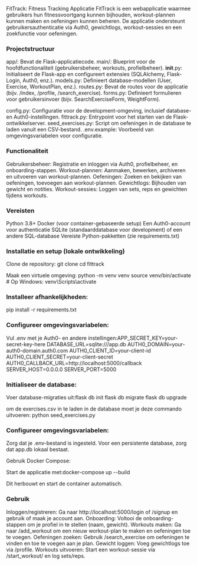 FitTrack: Fitness Tracking Applicatie
FitTrack is een webapplicatie waarmee gebruikers hun fitnessvoortgang kunnen bijhouden, workout-plannen kunnen maken en oefeningen kunnen beheren. De applicatie ondersteunt gebruikersauthenticatie via Auth0, gewichtlogs, workout-sessies en een zoekfunctie voor oefeningen.

### Projectstructuur

app/: Bevat de Flask-applicatiecode.
main/: Blueprint voor de hoofdfunctionaliteit (gebruikersbeheer, workouts, profielbeheer).
__init__.py: Initialiseert de Flask-app en configureert extensies (SQLAlchemy, Flask-Login, Auth0, enz.).
models.py: Definieert database-modellen (User, Exercise, WorkoutPlan, enz.).
routes.py: Bevat de routes voor de applicatie (bijv. /index, /profile, /search_exercise).
forms.py: Definieert formulieren voor gebruikersinvoer (bijv. SearchExerciseForm, WeightForm).


config.py: Configuratie voor de development-omgeving, inclusief database- en Auth0-instellingen.
fittrack.py: Entrypoint voor het starten van de Flask-ontwikkelserver.
seed_exercises.py: Script om oefeningen in de database te laden vanuit een CSV-bestand.
.env.example: Voorbeeld van omgevingsvariabelen voor configuratie.

### Functionaliteit

Gebruikersbeheer: Registratie en inloggen via Auth0, profielbeheer, en onboarding-stappen.
Workout-plannen: Aanmaken, bewerken, archiveren en uitvoeren van workout-plannen.
Oefeningen: Zoeken en bekijken van oefeningen, toevoegen aan workout-plannen.
Gewichtlogs: Bijhouden van gewicht en notities.
Workout-sessies: Loggen van sets, reps en gewichten tijdens workouts.

### Vereisten

Python 3.8+
Docker (voor container-gebaseerde setup)
Een Auth0-account voor authenticatie
SQLite (standaarddatabase voor development) of een andere SQL-database
Vereiste Python-pakketten (zie requirements.txt)

### Installatie en setup (lokale ontwikkeling)

Clone de repository:
git clone <repository-url>
cd fittrack


Maak een virtuele omgeving:
python -m venv venv
source venv/bin/activate  # Op Windows: venv\Scripts\activate


### Installeer afhankelijkheden:
pip install -r requirements.txt


### Configureer omgevingsvariabelen:


Vul .env met je Auth0- en andere instellingen:APP_SECRET_KEY=your-secret-key-here
DATABASE_URL=sqlite:///app.db
AUTH0_DOMAIN=your-auth0-domain.auth0.com
AUTH0_CLIENT_ID=your-client-id
AUTH0_CLIENT_SECRET=your-client-secret
AUTH0_CALLBACK_URL=http://localhost:5000/callback
SERVER_HOST=0.0.0.0
SERVER_PORT=5000




### Initialiseer de database:

Voer database-migraties uit:flask db init
flask db migrate
flask db upgrade

om de exercises.csv in te laden in de database moet je deze commando uitvoeren:
python seed_exercises.py



### Configureer omgevingsvariabelen:

Zorg dat je .env-bestand is ingesteld.
Voor een persistente database, zorg dat app.db lokaal bestaat.


Gebruik Docker Compose:

Start de applicatie met:docker-compose up --build


Dit herbouwt en start de container automatisch.


### Gebruik

Inloggen/registreren: Ga naar http://localhost:5000/login of /signup en gebruik of maak je account aan.
Onboarding: Voltooi de onboarding-stappen om je profiel in te stellen (naam, gewicht).
Workouts maken: Ga naar /add_workout om een nieuw workout-plan te maken en oefeningen toe te voegen.
Oefeningen zoeken: Gebruik /search_exercise om oefeningen te vinden en toe te voegen aan je plan.
Gewicht loggen: Voeg gewichtlogs toe via /profile.
Workouts uitvoeren: Start een workout-sessie via /start_workout/<id> en log sets/reps.



